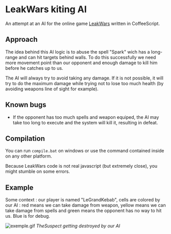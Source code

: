 # LeakWars kiting AI
An attempt at an AI for the online game [LeakWars](https://leekwars.com/) written in CoffeeScript.

## Approach

The idea behind this AI logic is to abuse the spell "Spark" wich has a long-range and can hit targets behind walls. To do this successfully we need more movement point than our opponent and enough damage to kill him before he catches up to us.

The AI will always try to avoid taking any damage. If it is not possible, it will try to do the maximum damage while trying not to lose too much health (by avoiding weapons line of sight for example).

## Known bugs

* If the opponent has too much spells and weapon equiped, the AI may take too long to execute and the system will kill it, resulting in defeat.

## Compilation

You can run `compile.bat` on windows or use the command contained inside on any other platform.

Because LeakWars code is not real javascript (but extremely close), you might stumble on some errors.

## Example

Some context : our player is named "LeGrandKebab", cells are colored by our AI : red means we can take damage from weapon, yellow means we can take damage from spells and green means the opponent has no way to hit us. Blue is for debug.

![exemple.gif](/exemple.gif)
*TheSuspect getting destroyed by our AI*
